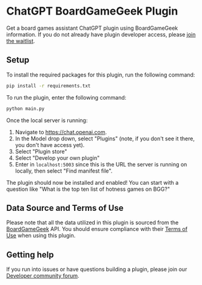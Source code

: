 # ChatGPT BoardGameGeek Plugin

Get a board games assistant ChatGPT plugin using BoardGameGeek information. If you do not already have plugin developer access, please [join the waitlist](https://openai.com/waitlist/plugins).

## Setup

To install the required packages for this plugin, run the following command:

```bash
pip install -r requirements.txt
```

To run the plugin, enter the following command:

```bash
python main.py
```

Once the local server is running:

1. Navigate to https://chat.openai.com. 
2. In the Model drop down, select "Plugins" (note, if you don't see it there, you don't have access yet).
3. Select "Plugin store"
4. Select "Develop your own plugin"
5. Enter in `localhost:5003` since this is the URL the server is running on locally, then select "Find manifest file".

The plugin should now be installed and enabled! You can start with a question like "What is the top ten list of hotness games on BGG?"

## Data Source and Terms of Use

Please note that all the data utilized in this plugin is sourced from the [BoardGameGeek](https://boardgamegeek.com/) API. You should ensure compliance with their [Terms of Use](https://boardgamegeek.com/wiki/page/XML_API_Terms_of_Use) when using this plugin.


## Getting help

If you run into issues or have questions building a plugin, please join our [Developer community forum](https://community.openai.com/c/chat-plugins/20).
